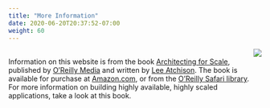 ```yaml
---
title: "More Information"
date: 2020-06-20T20:37:52-07:00
weight: 60
---
```

<img src="/images/afs2e.gif" align="right">
<br/>
Information on this website is from the book <a href="https://architectingforscale.com/?utm_source=stosa&utm_medium=web&utm_campaign=web">Architecting for Scale</a>, published by <a href="http://shop.oreilly.com/product/0636920047070.do" target="_blank">O’Reilly Media</a> and written by <a href="https://leeatchison.com/">Lee Atchison</a>.
The book is available for purchase at <a href="https://www.amazon.com/Architecting-Scale-Maintain-Availability-Manage-ebook/dp/B0859P45K9/" target="_blank">Amazon.com</a>, or from the <a href="https://www.oreilly.com/library/view/architecting-for-scale/9781492057161/" target="_blank">O’Reilly Safari library</a>. For more information on building highly available, highly scaled applications, take a look at this book.
